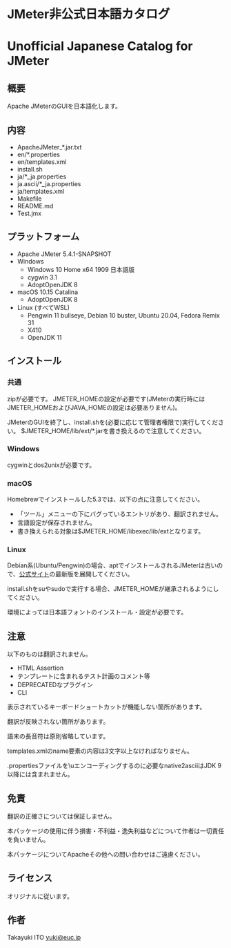 ﻿# JMeter非公式日本語カタログ
# Unofficial Japanese Catalog for JMeter

## 概要

Apache JMeterのGUIを日本語化します。

## 内容

- ApacheJMeter_*.jar.txt
- en/*.properties
- en/templates.xml
- install.sh
- ja/*_ja.properties
- ja.ascii/*_ja.properties
- ja/templates.xml
- Makefile
- README.md
- Test.jmx

## プラットフォーム

- Apache JMeter 5.4.1-SNAPSHOT
- Windows
	- Windows 10 Home x64 1909 日本語版
	- cygwin 3.1
	- AdoptOpenJDK 8
- macOS 10.15 Catalina
	- AdoptOpenJDK 8
- Linux (すべてWSL)
	- Pengwin 11 bullseye, Debian 10 buster, Ubuntu 20.04, Fedora Remix 31
	- X410
	- OpenJDK 11

## インストール

### 共通

zipが必要です。
JMETER_HOMEの設定が必要です(JMeterの実行時にはJMETER_HOMEおよびJAVA_HOMEの設定は必要ありません)。

JMeterのGUIを終了し、install.shを(必要に応じて管理者権限で)実行してください。
$JMETER_HOME/lib/ext/*.jarを書き換えるので注意してください。

### Windows

cygwinとdos2unixが必要です。

### macOS

Homebrewでインストールした5.3では、以下の点に注意してください。

- 「ツール」メニューの下にバグっているエントリがあり、翻訳されません。
- 言語設定が保存されません。
- 書き換えられる対象は$JMETER_HOME/libexec/lib/extとなります。

### Linux

Debian系(Ubuntu/Pengwin)の場合、aptでインストールされるJMeterは古いので、[公式サイト](https://jmeter.apache.org/download_jmeter.cgi)の最新版を展開してください。

install.shをsuやsudoで実行する場合、JMETER_HOMEが継承されるようにしてください。

環境によっては日本語フォントのインストール・設定が必要です。

## 注意

以下のものは翻訳されません。

- HTML Assertion
- テンプレートに含まれるテスト計画のコメント等
- DEPRECATEDなプラグイン
- CLI

表示されているキーボードショートカットが機能しない箇所があります。

翻訳が反映されない箇所があります。

語末の長音符は原則省略しています。

templates.xmlのname要素の内容は3文字以上なければなりません。

.propertiesファイルを\uエンコーディングするのに必要なnative2asciiはJDK 9以降には含まれません。

## 免責

翻訳の正確さについては保証しません。

本パッケージの使用に伴う損害・不利益・逸失利益などについて作者は一切責任を負いません。

本パッケージについてApacheその他への問い合わせはご遠慮ください。

## ライセンス

オリジナルに従います。

## 作者

Takayuki ITO <yuki@euc.jp>

